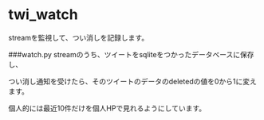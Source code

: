 # twi_watch
streamを監視して、つい消しを記録します。


###watch.py
streamのうち、ツイートをsqliteをつかったデータベースに保存し、

つい消し通知を受けたら、そのツイートのデータのdeletedの値を0から1に変えます。

個人的には最近10件だけを個人HPで見れるようにしています。
